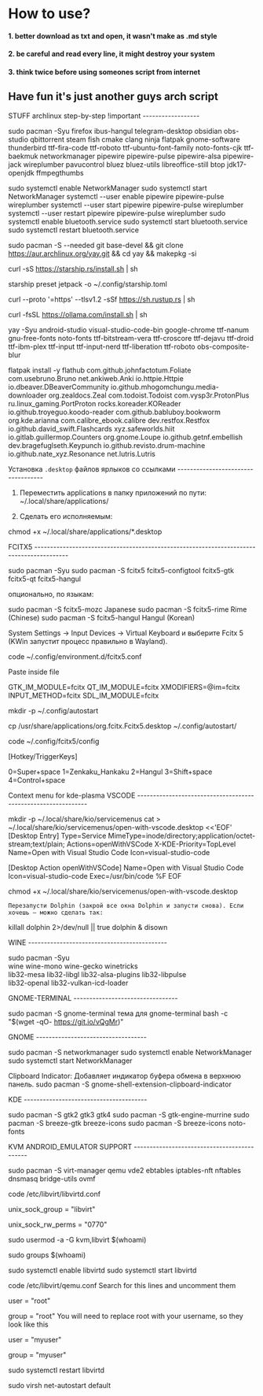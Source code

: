 # How to use?
#### 1. better download as txt and open, it wasn't make as .md style
#### 2. be careful and read every line, it might destroy your system
#### 3. think twice before using someones script from internet

## Have fun it's just another guys arch script

STUFF archlinux step-by-step !important ------------------

sudo pacman -Syu firefox ibus-hangul telegram-desktop obsidian obs-studio qbittorrent steam fish cmake clang ninja flatpak gnome-software thunderbird ttf-fira-code ttf-roboto ttf-ubuntu-font-family noto-fonts-cjk ttf-baekmuk networkmanager pipewire pipewire-pulse pipewire-alsa pipewire-jack wireplumber pavucontrol bluez bluez-utils libreoffice-still btop jdk17-openjdk ffmpegthumbs

sudo systemctl enable NetworkManager
sudo systemctl start NetworkManager
systemctl --user enable pipewire pipewire-pulse wireplumber
systemctl --user start pipewire pipewire-pulse wireplumber
systemctl --user restart pipewire pipewire-pulse wireplumber
sudo systemctl enable bluetooth.service
sudo systemctl start bluetooth.service
sudo systemctl restart bluetooth.service

sudo pacman -S --needed git base-devel && git clone https://aur.archlinux.org/yay.git && cd yay && makepkg -si

curl -sS https://starship.rs/install.sh | sh

starship preset jetpack -o ~/.config/starship.toml

curl --proto '=https' --tlsv1.2 -sSf https://sh.rustup.rs | sh

curl -fsSL https://ollama.com/install.sh | sh

yay -Syu android-studio visual-studio-code-bin google-chrome ttf-nanum gnu-free-fonts noto-fonts ttf-bitstream-vera ttf-croscore ttf-dejavu ttf-droid ttf-ibm-plex ttf-input ttf-input-nerd ttf-liberation ttf-roboto obs-composite-blur


flatpak install -y flathub com.github.johnfactotum.Foliate com.usebruno.Bruno net.ankiweb.Anki io.httpie.Httpie io.dbeaver.DBeaverCommunity io.github.mhogomchungu.media-downloader org.zealdocs.Zeal com.todoist.Todoist com.vysp3r.ProtonPlus ru.linux_gaming.PortProton rocks.koreader.KOReader io.github.troyeguo.koodo-reader com.github.babluboy.bookworm org.kde.arianna com.calibre_ebook.calibre dev.restfox.Restfox io.github.david_swift.Flashcards xyz.safeworlds.hiit io.gitlab.guillermop.Counters org.gnome.Loupe io.github.getnf.embellish dev.bragefuglseth.Keypunch io.github.revisto.drum-machine io.github.nate_xyz.Resonance net.lutris.Lutris


Установка `.desktop` файлов ярлыков со ссылками -----------------------------------

1. Переместить applications в папку приложений по пути:
~/.local/share/applications/

2. Сделать его исполняемым:

chmod +x ~/.local/share/applications/*.desktop

FCITX5 -----------------------------------------------------------------------------------------

sudo pacman -Syu
sudo pacman -S fcitx5 fcitx5-configtool fcitx5-gtk fcitx5-qt fcitx5-hangul

опционально, по языкам:

sudo pacman -S fcitx5-mozc     Japanese
sudo pacman -S fcitx5-rime     Rime (Chinese)
sudo pacman -S fcitx5-hangul   Hangul (Korean)

System Settings → Input Devices → Virtual Keyboard и выберите Fcitx 5 (KWin запустит процесс правильно в Wayland).

code ~/.config/environment.d/fcitx5.conf

Paste inside file

GTK_IM_MODULE=fcitx
QT_IM_MODULE=fcitx
XMODIFIERS=@im=fcitx
INPUT_METHOD=fcitx
SDL_IM_MODULE=fcitx


mkdir -p ~/.config/autostart

cp /usr/share/applications/org.fcitx.Fcitx5.desktop ~/.config/autostart/


code ~/.config/fcitx5/config


[Hotkey/TriggerKeys]

0=Super+space
1=Zenkaku_Hankaku
2=Hangul
3=Shift+space
4=Control+space


Context menu for kde-plasma VSCODE --------------------------------------------------------------


mkdir -p ~/.local/share/kio/servicemenus
cat > ~/.local/share/kio/servicemenus/open-with-vscode.desktop <<'EOF'
[Desktop Entry]
Type=Service
MimeType=inode/directory;application/octet-stream;text/plain;
Actions=openWithVSCode
X-KDE-Priority=TopLevel
Name=Open with Visual Studio Code
Icon=visual-studio-code

[Desktop Action openWithVSCode]
Name=Open with Visual Studio Code
Icon=visual-studio-code
Exec=/usr/bin/code %F
EOF

chmod +x ~/.local/share/kio/servicemenus/open-with-vscode.desktop

    Перезапусти Dolphin (закрой все окна Dolphin и запусти снова). Если хочешь — можно сделать так:

killall dolphin 2>/dev/null || true
dolphin & disown




WINE --------------------------------------------

sudo pacman -Syu \
wine wine-mono wine-gecko winetricks \
lib32-mesa lib32-libgl lib32-alsa-plugins lib32-libpulse \
lib32-openal lib32-vulkan-icd-loader



GNOME-TERMINAL ---------------------------------

sudo pacman -S gnome-terminal
тема для gnome-terminal
bash -c "$(wget -qO- https://git.io/vQgMr)"


GNOME -----------------------------------

sudo pacman -S networkmanager
sudo systemctl enable NetworkManager
sudo systemctl start NetworkManager

Clipboard Indicator: Добавляет индикатор буфера обмена в верхнюю панель.
sudo pacman -S gnome-shell-extension-clipboard-indicator


KDE ---------------------------------------

sudo pacman -S gtk2 gtk3 gtk4
sudo pacman -S gtk-engine-murrine
sudo pacman -S breeze-gtk breeze-icons
sudo pacman -S breeze-icons noto-fonts


KVM ANDROID_EMULATOR SUPPORT --------------------------------------------

sudo pacman -S virt-manager qemu vde2 ebtables iptables-nft nftables dnsmasq bridge-utils ovmf


code /etc/libvirt/libvirtd.conf

unix_sock_group = "libvirt"

unix_sock_rw_perms = "0770"

sudo usermod -a -G kvm,libvirt $(whoami)

sudo groups $(whoami)

sudo systemctl enable libvirtd
sudo systemctl start libvirtd

code /etc/libvirt/qemu.conf
Search for this lines and uncomment them

user = "root"

group = "root"
You will need to replace root with your username, so they look like this

user = "myuser"

group = "myuser"

sudo systemctl restart libvirtd

sudo virsh net-autostart default
